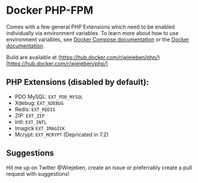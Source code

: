 # Docker PHP-FPM
Comes with a few general PHP Extensions which need to be enabled individually via environment variables. To learn more about how to use environment variables, see [Docker Compose documentation](https://docs.docker.com/compose/environment-variables/) or the [Docker documentation](https://docs.docker.com/engine/reference/run/#env-environment-variables).

Build are available at (https://hub.docker.com/r/wiejeben/php/)[https://hub.docker.com/r/wiejeben/php/]

## PHP Extensions (disabled by default):
- PDO MySQL: `EXT_PDO_MYSQL`
- Xdebug: `EXT_XDEBUG`
- Redis: `EXT_REDIS`
- ZIP: `EXT_ZIP`
- Intl: `EXT_INTL`
- Imagick `EXT_IMAGICK`
- Mcrypt: `EXT_MCRYPT` (Depricated in 7.2)


## Suggestions
Hit me up on Twitter @Wiejeben, create an issue or preferrably create a pull request with suggestions!
